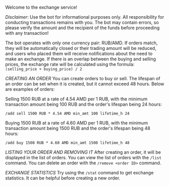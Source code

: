 Welcome to the exchange service!

*Disclaimer*: Use the bot for informational purposes only. All responsibility for conducting transactions remains with you. The bot may contain errors, so please verify the amount and the recipient of the funds before proceeding with any transaction!

The bot operates with only one currency pair: RUB/AMD.
If orders match, they will be automatically closed or their trading amount will be reduced, and users who placed them will receive notifications about the need to make an exchange.
If there is an overlap between the buying and selling prices, the exchange rate will be calculated using the formula: `(selling_price + buying_price) / 2`

*CREATING AN ORDER*
You can create orders to buy or sell. The lifespan of an order can be set when it is created, but it cannot exceed 48 hours. Below are examples of orders:

Selling 1500 RUB at a rate of 4.54 AMD per 1 RUB, with the minimum transaction amount being 100 RUB and the order's lifespan being 24 hours:
```
/add sell 1500 RUB * 4.54 AMD min_amt 100 lifetime_h 24
```
Buying 1500 RUB at a rate of 4.60 AMD per 1 RUB, with the minimum transaction amount being 1500 RUB and the order's lifespan being 48 hours:
```
/add buy 1500 RUB * 4.60 AMD min_amt 1500 lifetime_h 48
```

*LISTING YOUR ORDER AND REMOVING IT*
After creating an order, it will be displayed in the list of orders. You can view the list of orders with the `/list` command.
You can delete an order with the `/remove <order ID>` command.

*EXCHANGE STATISTICS*
Try using the `/stat` command to get exchange statistics. It can be helpful before creating a new order.